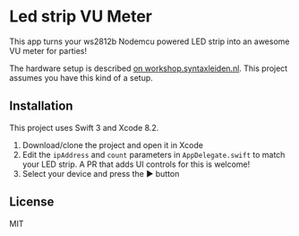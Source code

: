 # Led strip VU Meter

This app turns your ws2812b Nodemcu powered LED strip into an awesome VU meter for parties!

The hardware setup is described [on workshop.syntaxleiden.nl](http://workshop.syntaxleiden.nl/ledstrip-esp8266-guide.html). This project assumes you have this kind of a setup.

## Installation

This project uses Swift 3 and Xcode 8.2.

1. Download/clone the project and open it in Xcode
2. Edit the `ipAddress` and `count` parameters in `AppDelegate.swift` to match your LED strip. A PR that adds UI controls for this is welcome!
3. Select your device and press the ► button

## License

MIT